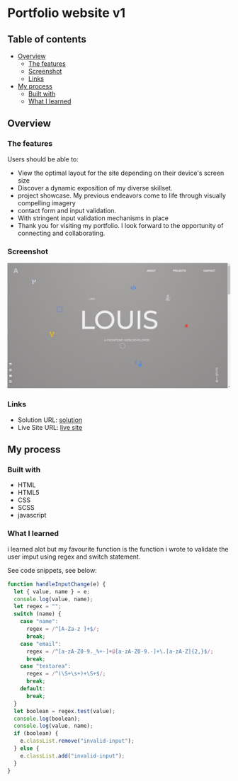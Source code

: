 # Portfolio website v1

## Table of contents

- [Overview](#overview)
  - [The features](#the-features)
  - [Screenshot](#screenshot)
  - [Links](#links)
- [My process](#my-process)
  - [Built with](#built-with)
  - [What I learned](#what-i-learned)

## Overview

### The features

Users should be able to:

- View the optimal layout for the site depending on their device's screen size
- Discover a dynamic exposition of my diverse skillset.
- project showcase. My previous endeavors come to life through visually compelling imagery
- contact form and input validation.
- With stringent input validation mechanisms in place
- Thank you for visiting my portfolio. I look forward to the opportunity of connecting and collaborating.

### Screenshot

![](./Screenshot.png)

### Links

- Solution URL: [solution](https://github.com/louis-bamidele/project6-PortfolioVersion1)
- Live Site URL: [live site](https://louis-bamidele.github.io/project6-PortfolioVersion1/)

## My process

### Built with

- HTML
- HTML5
- CSS
- SCSS
- javascript

### What I learned

i learned alot but my favourite function is the function i wrote to validate the user imput using regex and switch statement.

See code snippets, see below:

```javascript
function handleInputChange(e) {
  let { value, name } = e;
  console.log(value, name);
  let regex = "";
  switch (name) {
    case "name":
      regex = /^[A-Za-z ]+$/;
      break;
    case "email":
      regex = /^[a-zA-Z0-9._%+-]+@[a-zA-Z0-9.-]+\.[a-zA-Z]{2,}$/;
      break;
    case "textarea":
      regex = /^(\S+\s+)+\S+$/;
      break;
    default:
      break;
  }
  let boolean = regex.test(value);
  console.log(boolean);
  console.log(value, name);
  if (boolean) {
    e.classList.remove("invalid-input");
  } else {
    e.classList.add("invalid-input");
  }
}
```
